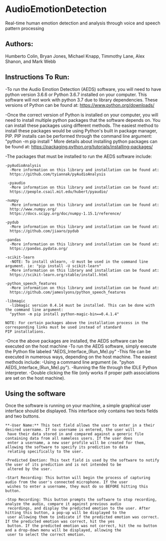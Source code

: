 # AudioEmotionDetection
Real-time human emotion detection and analysis through voice and speech pattern processing
## Authors: 
Humberto Colin, Bryan Jones, Michael Knapp, Timmothy Lane, Alex Shanon, and Mark Webb

## Instructions To Run:
-To run the Audio Emotion Detection (AEDS) software, you will need to have python version 3.6.6 or Python 3.6.7 installed on your
 computer. This software will not work with python 3.7 due to library dependencies. These versions of Python can be found at:
 https://www.python.org/downloads/
 
 -Once the correct version of Python is installed on your computer, you will need to install multiple python packages that the
  software depends on. You can install these packages using different methods. The easiest method to install these packages
  would be using Python's built in package manager, PIP. PIP installs can be performed through the command line argument:
  "python -m pip install <package name>"
  More details about installing python packages can be found at:
  https://packaging.python.org/tutorials/installing-packages/
  
  -The packages that must be installed to run the AEDS software include:
    
    -pyAudioAnalysis
      -More information on this library and installation can be found at:
      https://github.com/tyiannak/pyAudioAnalysis
      
     -pyaudio
      -More information on this library and installation can be found at:
      https://people.csail.mit.edu/hubert/pyaudio/
    
    -numpy
      -More information on this library and installation can be found at:
      http://www.numpy.org/
      https://docs.scipy.org/doc/numpy-1.15.1/reference/
    
    -pydub
      -More information on this library and installation can be found at:
      https://github.com/jiaaro/pydub
   
    -pandas
      -More information on this library and installation can be found at:
      https://pandas.pydata.org/
   
    -scikit-learn
      -NOTE: To install sklearn, -U must be used in the command line argument. ie: "pip install -U scikit-learn"
      -More information on this library and installation can be found at:
      https://scikit-learn.org/stable/install.html
   
    -python_speech_features
      -More information on this library and installation can be found at:
      https://github.com/jameslyons/python_speech_features
   
    -libmagic
      -libmagic version 0.4.14 must be installed. This can be done with the command line argument:
      "python -m pip install python-magic-bin==0.4.1.4"
      
    NOTE: For certain packages above the installation process in the corresponding links must be used instead of standard
    PIP installations.
    
  -Once the above packages are installed, the AEDS software can be executed on the host machine
  -To run the AEDS software, simply execute the Python file labeled "AEDS_Interface_(Run_Me).py"
    -This file can be executed in numerous ways, depending on the host machine. The easiest methods include:
      -Using a command line argument (ie. "pyhon AEDS_Interface_(Run_Me).py").
      -Running the file through the IDLE Python interpreter.
      -Double clicking the file (only works if proper path associations are set on the host machine).
      
## Using the software
Once the software is running on your machine, a simple graphical user interface should be displayed. This interface only
contains two texts fields and two buttons.

    **-User Name:** This text field allows the user to enter in a their desired username. If no username is entered, the user will
     have their data stored in and compared against a generic file containing data from all nameless users. If the user does
     enter a username, a new user profile will be created for them, allowing the software to specify its prediction to data
     relating specifically to the user.

    -Predicted Emotion: This text field is used by the software to notify the user of its prediction and is not intended to be
     altered by the user.

    -Start Recording: This button will begin the process of capturing audio from the user's connected microphone. If the user
     wishes to enter a username, they must do so BEFORE hitting this button.

    -Stop Recording: This button prompts the software to stop recording, analyze the audio, compare it against previous audio
     recordings, and display the predicted emotion to the user. After hitting this button, a pop-up will be displayed to the
     user allowing them to indicate if the predicted emotion was correct. If the predicted emotion was correct, hit the yes
     button. If the predicted emotion was not correct, hit the no button and a drop-down menu will be displayed, allowing the
     user to select the correct emotion.
